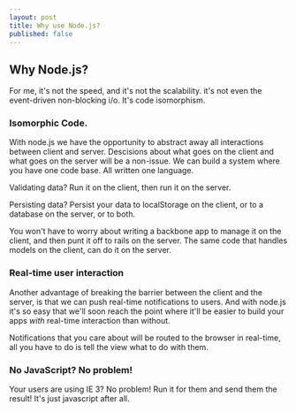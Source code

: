 ```yaml
---
layout: post
title: Why use Node.js?
published: false
---
```


## Why Node.js?

  For me, it's not the speed, and it's not the scalability. 
it's not even the event-driven non-blocking i/o.  It's code isomorphism.

### Isomorphic Code.

  With node.js we have the opportunity to abstract away all interactions
between client and server.  Descisions about what goes on the client and what
goes on the server will be a non-issue.  We can build a system where you have
one code base. All written one language.  

  Validating data?  Run it on the client, then run it on the server.  

  Persisting data?  Persist your data to localStorage on the client, or to a
database on the server, or to both.  

  You won't have to worry about writing a backbone app to manage it on the
client, and then punt it off to rails on the server.  The same code that
handles models on the client, can do it on the server.

### Real-time user interaction
  
  Another advantage of breaking the barrier between the client and the server,
is that we can push real-time notifications to users.  And with node.js it's so
easy that we'll soon reach the point where it'll be easier to build your apps
_with_ real-time interaction than without.  

  Notifications that you care about will be routed to the browser in real-time,
all you have to do is tell the view what to do with them.

### No JavaScript? No problem!

  Your users are using IE 3?  No problem!  Run it for them and send them the result!
It's just javascript after all.
